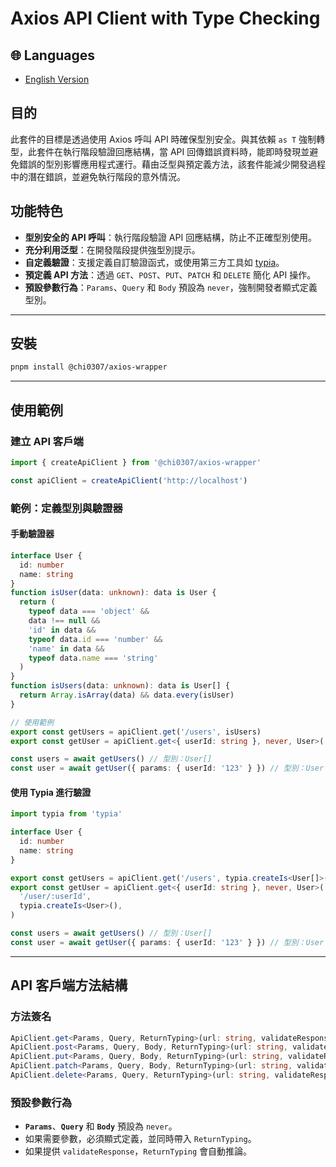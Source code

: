# Axios API Client with Type Checking

## 🌐 Languages

- [English Version](https://github.com/chi0307/axios-wrapper/blob/master/README.md)

## 目的

此套件的目標是透過使用 Axios 呼叫 API 時確保型別安全。與其依賴 `as T` 強制轉型，此套件在執行階段驗證回應結構，當 API 回傳錯誤資料時，能即時發現並避免錯誤的型別影響應用程式運行。藉由泛型與預定義方法，該套件能減少開發過程中的潛在錯誤，並避免執行階段的意外情況。

## 功能特色

- **型別安全的 API 呼叫**：執行階段驗證 API 回應結構，防止不正確型別使用。
- **充分利用泛型**：在開發階段提供強型別提示。
- **自定義驗證**：支援定義自訂驗證函式，或使用第三方工具如 [typia](https://typia.io/)。
- **預定義 API 方法**：透過 `GET`、`POST`、`PUT`、`PATCH` 和 `DELETE` 簡化 API 操作。
- **預設參數行為**：`Params`、`Query` 和 `Body` 預設為 `never`，強制開發者顯式定義型別。

---

## 安裝

```bash
pnpm install @chi0307/axios-wrapper
```

---

## 使用範例

### 建立 API 客戶端

```typescript
import { createApiClient } from '@chi0307/axios-wrapper'

const apiClient = createApiClient('http://localhost')
```

### 範例：定義型別與驗證器

#### 手動驗證器

```typescript
interface User {
  id: number
  name: string
}
function isUser(data: unknown): data is User {
  return (
    typeof data === 'object' &&
    data !== null &&
    'id' in data &&
    typeof data.id === 'number' &&
    'name' in data &&
    typeof data.name === 'string'
  )
}
function isUsers(data: unknown): data is User[] {
  return Array.isArray(data) && data.every(isUser)
}

// 使用範例
export const getUsers = apiClient.get('/users', isUsers)
export const getUser = apiClient.get<{ userId: string }, never, User>('/user/:userId', isUser)

const users = await getUsers() // 型別：User[]
const user = await getUser({ params: { userId: '123' } }) // 型別：User
```

#### 使用 Typia 進行驗證

```typescript
import typia from 'typia'

interface User {
  id: number
  name: string
}

export const getUsers = apiClient.get('/users', typia.createIs<User[]>())
export const getUser = apiClient.get<{ userId: string }, never, User>(
  '/user/:userId',
  typia.createIs<User>(),
)

const users = await getUsers() // 型別：User[]
const user = await getUser({ params: { userId: '123' } }) // 型別：User
```

---

## API 客戶端方法結構

### 方法簽名

```typescript
ApiClient.get<Params, Query, ReturnTyping>(url: string, validateResponse: (data: unknown) => data is ReturnTyping)
ApiClient.post<Params, Query, Body, ReturnTyping>(url: string, validateResponse: (data: unknown) => data is ReturnTyping)
ApiClient.put<Params, Query, Body, ReturnTyping>(url: string, validateResponse: (data: unknown) => data is ReturnTyping)
ApiClient.patch<Params, Query, Body, ReturnTyping>(url: string, validateResponse: (data: unknown) => data is ReturnTyping)
ApiClient.delete<Params, Query, ReturnTyping>(url: string, validateResponse: (data: unknown) => data is ReturnTyping)
```

### 預設參數行為

- **`Params`**、**`Query`** 和 **`Body`** 預設為 `never`。
- 如果需要參數，必須顯式定義，並同時帶入 `ReturnTyping`。
- 如果提供 `validateResponse`，`ReturnTyping` 會自動推論。
